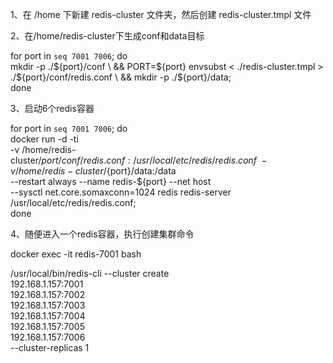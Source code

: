 1、在 /home 下新建 redis-cluster 文件夹，然后创建 redis-cluster.tmpl 文件

2、在/home/redis-cluster下生成conf和data目标

for port in `seq 7001 7006`; do \
  mkdir -p ./${port}/conf \
  && PORT=${port} envsubst < ./redis-cluster.tmpl > ./${port}/conf/redis.conf \
  && mkdir -p ./${port}/data; \
done

3、启动6个redis容器

for port in `seq 7001 7006`; do \
  docker run -d -ti \
  -v /home/redis-cluster/${port}/conf/redis.conf:/usr/local/etc/redis/redis.conf \
  -v /home/redis-cluster/${port}/data:/data \
  --restart always --name redis-${port} --net host \
  --sysctl net.core.somaxconn=1024 redis redis-server /usr/local/etc/redis/redis.conf; \
done

4、随便进入一个redis容器，执行创建集群命令

docker exec -it redis-7001 bash

/usr/local/bin/redis-cli --cluster create \
192.168.1.157:7001 \
192.168.1.157:7002 \
192.168.1.157:7003 \
192.168.1.157:7004 \
192.168.1.157:7005 \
192.168.1.157:7006 \
--cluster-replicas 1

